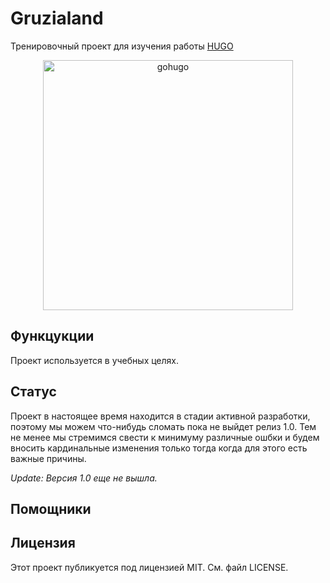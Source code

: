 # Gruzialand

Тренировочный проект для изучения работы <a href="https://gohugo.io/"> HUGO </a>
<div align="center">
</div>
<div align="center">
  <img class="logo" src="https://d33wubrfki0l68.cloudfront.net/c38c7334cc3f23585738e40334284fddcaf03d5e/2e17c/images/hugo-logo-wide.svg" width="400px" alt="gohugo"/>
</div>


## Функцукции 

Проект используется в учебных целях.

## Статус

Проект в настоящее время находится в стадии активной разработки, поэтому мы можем что-нибудь сломать пока не выйдет релиз 1.0. Тем не менее мы стремимся свести к минимуму различные ошбки и будем вносить кардинальные изменения только тогда когда для этого есть важные причины.

*Update: Версия 1.0 еще не вышла.*

## Помощники



## Лицензия

Этот проект публикуется под лицензией MIT. См. файл LICENSE.